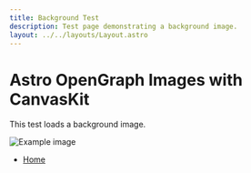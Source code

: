 ```yaml
---
title: Background Test
description: Test page demonstrating a background image.
layout: ../../layouts/Layout.astro
---
```


# Astro OpenGraph Images with CanvasKit

This test loads a background image.

![Example image](/local-font-test/contain.png)

- [Home](/)
